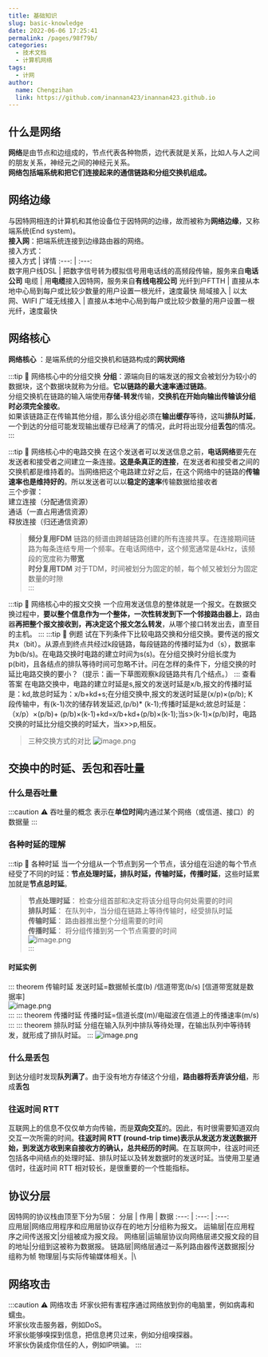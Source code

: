 ```yaml
---
title: 基础知识
slug: basic-knowledge
date: 2022-06-06 17:25:41
permalink: /pages/98f79b/
categories:
  - 技术文档
  - 计算机网络
tags:
  - 计网
author: 
  name: Chengzihan
  link: https://github.com/inannan423/inannan423.github.io
---
```


## 什么是网络

**网络**是由节点和边组成的，节点代表各种物质，边代表就是关系，比如人与人之间的朋友关系，神经元之间的神经元关系。  
**网络包括端系统和把它们连接起来的通信链路和分组交换机组成。**

## 网络边缘

与因特网相连的计算机和其他设备位于因特网的边缘，故而被称为**网络边缘**，又称端系统(End system)。  
**接入网**：把端系统连接到边缘路由器的网络。  
接入方式：  
接入方式 | 详情
:---: | :---:  
数字用户线DSL | 把数字信号转为模拟信号用电话线的高频段传输，服务来自**电话公司**
电缆 | 用**电缆**接入因特网，服务来自**有线电视公司**
光纤到户FTTH | 直接从本地中心局到每户或比较少数量的用户设置一根光纤，速度最快
局域接入 | 以太网、WIFI
广域无线接入 | 直接从本地中心局到每户或比较少数量的用户设置一根光纤，速度最快

## 网络核心

**网络核心** ：是端系统的分组交换机和链路构成的**网状网络**  

:::tip 🔔 网络核心中的分组交换
**分组**：源端向目的端发送的报文会被划分为较小的数据块，这个数据块就称为分组。**它以链路的最大速率通过链路**。  
分组交换机在链路的输入端使用**存储-转发**传输，**交换机在开始向输出传输该分组时必须完全接收**。  
如果该链路正在传输其他分组，那么该分组必须在**输出缓存**等待，这叫**排队时延**，一个到达的分组可能发现输出缓存已经满了的情况，此时将出现分组**丢包**的情况。
:::

:::tip 🔔 网络核心中的电路交换
在这个发送者可以发送信息之前，**电话网络**要先在发送者和接受者之间建立一条连接。**这是条真正的连接**，在发送者和接受者之间的交换机都是维持着的。当网络把这个电路建立好之后，在这个网络中的链路的**传输速率也是维持好的**。所以发送者可以以**稳定的速率**传输数据给接收者  
三个步骤：  
建立连接（分配通信资源）  
通话（一直占用通信资源）  
释放连接（归还通信资源）  
> **频分复用FDM**
链路的频谱由跨越链路创建的所有连接共享。在连接期间链路为每条连结专用一个频率。在电话网络中，这个频宽通常是4kHz，该频段的宽度称为**带宽**  
> **时分复用TDM**
对于TDM，时间被划分为固定的帧，每个帧又被划分为固定数量的时隙  
:::

:::tip 🔔 网络核心中的报文交换
一个应用发送信息的整体就是一个报文。在数据交换过程中，**要以整个信息作为一个整体，一次性转发到下一个邻接路由器上**，路由器**再把整个报文接收到，再决定这个报文怎么转发**，从哪个接口转发出去，直至目的主机。
:::
:::tip 🔔 例题
试在下列条件下比较电路交换和分组交换。要传送的报文共x（bit）。从源点到终点共经过k段链路，每段链路的传播时延为d（s），数据率为b(b/s)。在电路交换时电路的建立时间为s(s)。在分组交换时分组长度为p(bit)，且各结点的排队等待时间可忽略不计。问在怎样的条件下，分组交换的时延比电路交换的要小？（提示：画一下草图观察k段链路共有几个结点。）
:::
 查看答案
在电路交换中，电路的建立时延是s,报文的发送时延是x/b,报文的传播时延是：kd,故总时延为：x/b+kd+s;在分组交换中,报文的发送时延是(x/p)×(p/b); K段传输中，有(k-1)次的储存转发延迟,(p/b)* (k-1);传播时延是kd;故总时延是：（x/p）×(p/b)+ (p/b)×(k-1)+kd=x/b+kd+(p/b)×(k-1);当s>(k-1)×(p/b)时，电路交换的时延比分组交换的时延大，当x>>p,相反。

>三种交换方式的对比
![image.png](https://jetzihan-img.oss-cn-beijing.aliyuncs.com/blog/img/006SHRs9gy1h2yoff98r7j31ha0pk7nz.jpg)  

## 交换中的时延、丢包和吞吐量

### 什么是吞吐量  

:::caution ⚠ 吞吐量的概念
表示在**单位时间**内通过某个网络（或信道、接口）的数据量
:::

### 各种时延的理解

:::tip 🔔 各种时延
当一个分组从一个节点到另一个节点，该分组在沿途的每个节点经受了不同的时延：**节点处理时延，排队时延，传输时延，传播时延**，这些时延累加就是**节点总时延**。

>**节点处理时延**： 检查分组首部和决定将该分组导向何处需要的时间  
>**排队时延**： 在队列中，当分组在链路上等待传输时，经受排队时延  
>**传输时延**： 路由器推出整个分组需要的时间  
>**传播时延**： 将分组传播到另一个节点需要的时间  
![image.png](https://jetzihan-img.oss-cn-beijing.aliyuncs.com/blog/img/006SHRs9gy1h2yokav10oj30bv051dgd.jpg)  
:::

#### 时延实例

::: theorem 传输时延
发送时延=数据帧长度(b) /信道带宽(b/s)    [信道带宽就是数据率]  
![image.png](https://jetzihan-img.oss-cn-beijing.aliyuncs.com/blog/img/006SHRs9gy1h2yswmcf0sj30ej028757.jpg)  
:::
::: theorem 传播时延
传播时延=信道长度(m)/电磁波在信道上的传播速率(m/s)  
:::
::: theorem 排队时延
分组在输入队列中排队等待处理，在输出队列中等待转发，就形成了排队时延。
:::
![image.png](https://jetzihan-img.oss-cn-beijing.aliyuncs.com/blog/img/006SHRs9gy1h2ysxyb4fsj30gx08dn10.jpg)  

### 什么是丢包

到达分组时发现**队列满了**。由于没有地方存储这个分组，**路由器将丢弃该分组**，形成**丢包**  

### 往返时间 RTT

互联网上的信息不仅仅单方向传输，而是**双向交互**的。因此，有时很需要知道双向交互一次所需的时间。**往返时间 RTT (round-trip time)**表示**从发送方发送数据开始，到发送方收到来自接收方的确认，总共经历的时间**。在互联网中，往返时间还包括各中间结点的处理时延、排队时延以及转发数据时的发送时延。当使用卫星通信时，往返时间 RTT 相对较长，是很重要的一个性能指标。  

## 协议分层

因特网的协议栈由顶至下分为5层：
分层 | 作用 | 数据
:---: | :---: | :---:  
应用层|网络应用程序和应用层协议存在的地方|分组称为报文。
运输层|在应用程序之间传送报文|分组被成为报文段。
网络层|运输层协议向网络层递交报文段的目的地址|分组到这被称为数据报。
链路层|网络层通过一系列路由器传送数据报|分组称为帧
物理层|与实际传输媒体相关。|\

## 网络攻击

:::caution ⚠ 网络攻击
坏家伙把有害程序通过网络放到你的电脑里，例如病毒和蠕虫。  
坏家伙攻击服务器，例如DoS。  
坏家伙能够嗅探到信息，把信息拷贝过来，例如分组嗅探器。  
坏家伙伪装成你信任的人，例如IP哄骗。
:::
